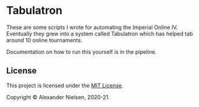 # Tabulatron

These are some scripts I wrote for automating the Imperial Online IV. Eventually they grew into a system called Tabulatron which has helped tab around 10 online tournaments.

Documentation on how to run this yourself is in the pipeline.

## License

This project is licensed under the [MIT License](LICENSE.txt).

Copyright &copy; Alexander Nielsen, 2020-21.
